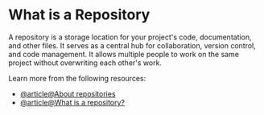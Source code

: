 # What is a Repository

A repository is a storage location for your project's code, documentation, and other files. It serves as a central hub for collaboration, version control, and code management. It allows multiple people to work on the same project without overwriting each other's work.

Learn more from the following resources:

- [@article@About repositories](https://docs.github.com/en/repositories/creating-and-managing-repositories/about-repositories)
- [@article@What is a repository?](https://www.gitkraken.com/learn/git/tutorials/what-is-a-git-repository)
